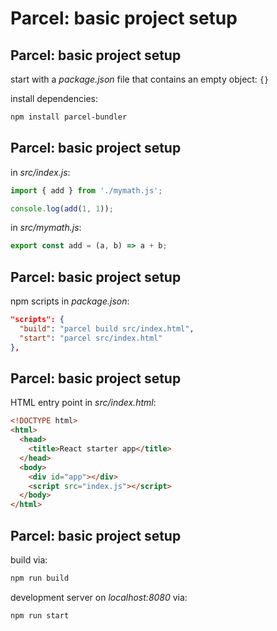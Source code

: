 # Parcel: basic project setup

## Parcel: basic project setup

start with a _package.json_ file that contains an empty object: `{}`

install dependencies:

```bash
npm install parcel-bundler
```

## Parcel: basic project setup

in _src/index.js_:

```js
import { add } from './mymath.js';

console.log(add(1, 1));
```

in _src/mymath.js_:

```js
export const add = (a, b) => a + b;
```

## Parcel: basic project setup

npm scripts in _package.json_:

```json
"scripts": {
  "build": "parcel build src/index.html",
  "start": "parcel src/index.html"
},
```

## Parcel: basic project setup

HTML entry point in _src/index.html_:

```html
<!DOCTYPE html>
<html>
  <head>
    <title>React starter app</title>
  </head>
  <body>
    <div id="app"></div>
    <script src="index.js"></script>
  </body>
</html>
```

## Parcel: basic project setup

build via:

```bash
npm run build
```

development server on _localhost:8080_ via:

```bash
npm run start
```
